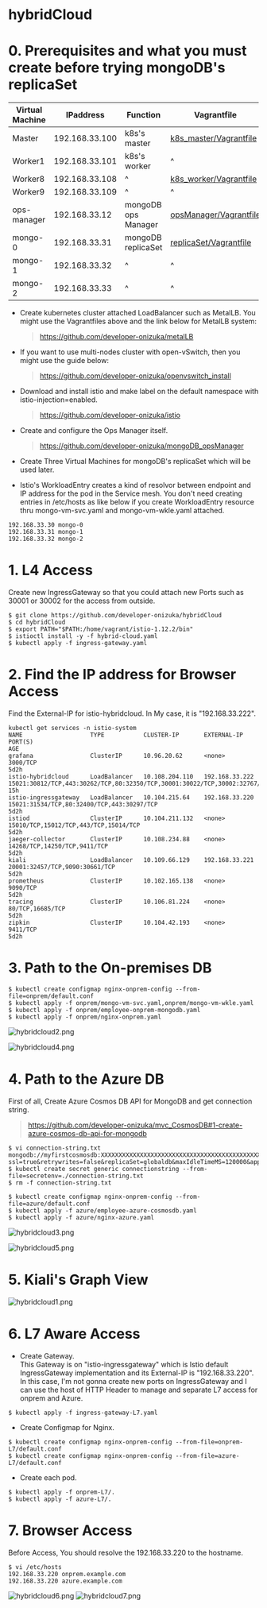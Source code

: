 # hybridCloud


# 0. Prerequisites and what you must create before trying mongoDB's replicaSet

| Virtual Machine | IPaddress | Function | Vagrantfile |
| --- | --- | --- | --- |
| Master | 192.168.33.100 | k8s's master | [k8s_master/Vagrantfile](https://github.com/developer-onizuka/mongoDB_replicaSet/blob/main/k8s_master/Vagrantfile) |
| Worker1 | 192.168.33.101 | k8s's worker | ^ |
| Worker8 | 192.168.33.108 | ^ | [k8s_worker/Vagrantfile](https://github.com/developer-onizuka/mongoDB_replicaSet/blob/main/k8s_worker/Vagrantfile) |
| Worker9 | 192.168.33.109 | ^ | ^ |
| ops-manager | 192.168.33.12 | mongoDB ops Manager | [opsManager/Vagrantfile](https://github.com/developer-onizuka/mongoDB_replicaSet/blob/main/opsManager/Vagrantfile) |
| mongo-0 | 192.168.33.31 | mongoDB replicaSet | [replicaSet/Vagrantfile](https://github.com/developer-onizuka/mongoDB_replicaSet/blob/main/replicaSet/Vagrantfile) |
| mongo-1 | 192.168.33.32 | ^ | ^ |
| mongo-2 | 192.168.33.33 | ^ | ^ |

- Create kubernetes cluster attached LoadBalancer such as MetalLB. You might use the Vagrantfiles above and the link below for MetalLB system:
  > https://github.com/developer-onizuka/metalLB

- If you want to use multi-nodes cluster with open-vSwitch, then you might use the guide below:
  > https://github.com/developer-onizuka/openvswitch_install

- Download and install istio and make label on the default namespace with istio-injection=enabled.
  > https://github.com/developer-onizuka/istio

- Create and configure the Ops Manager itself. 
  > https://github.com/developer-onizuka/mongoDB_opsManager

- Create Three Virtual Machines for mongoDB's replicaSet which will be used later. 

- Istio's WorkloadEntry creates a kind of resolvor between endpoint and IP address for the pod in the Service mesh. You don't need creating entries in /etc/hosts as like below if you create WorkloadEntry resource thru mongo-vm-svc.yaml and mongo-vm-wkle.yaml attached.
```
192.168.33.30 mongo-0
192.168.33.31 mongo-1
192.168.33.32 mongo-2
```

# 1. L4 Access
Create new IngressGateway so that you could attach new Ports such as 30001 or 30002 for the access from outside.
```
$ git clone https://github.com/developer-onizuka/hybridCloud
$ cd hybridCloud
$ export PATH="$PATH:/home/vagrant/istio-1.12.2/bin"
$ istioctl install -y -f hybrid-cloud.yaml
$ kubectl apply -f ingress-gateway.yaml
```

# 2. Find the IP address for Browser Access

Find the External-IP for istio-hybridcloud. In My case, it is "192.168.33.222".
```
kubectl get services -n istio-system 
NAME                   TYPE           CLUSTER-IP       EXTERNAL-IP      PORT(S)                                                                      AGE
grafana                ClusterIP      10.96.20.62      <none>           3000/TCP                                                                     5d2h
istio-hybridcloud      LoadBalancer   10.108.204.110   192.168.33.222   15021:30812/TCP,443:30262/TCP,80:32350/TCP,30001:30022/TCP,30002:32767/TCP   15h
istio-ingressgateway   LoadBalancer   10.104.215.64    192.168.33.220   15021:31534/TCP,80:32400/TCP,443:30297/TCP                                   5d2h
istiod                 ClusterIP      10.104.211.132   <none>           15010/TCP,15012/TCP,443/TCP,15014/TCP                                        5d2h
jaeger-collector       ClusterIP      10.108.234.88    <none>           14268/TCP,14250/TCP,9411/TCP                                                 5d2h
kiali                  LoadBalancer   10.109.66.129    192.168.33.221   20001:32457/TCP,9090:30661/TCP                                               5d2h
prometheus             ClusterIP      10.102.165.138   <none>           9090/TCP                                                                     5d2h
tracing                ClusterIP      10.106.81.224    <none>           80/TCP,16685/TCP                                                             5d2h
zipkin                 ClusterIP      10.104.42.193    <none>           9411/TCP                                                                     5d2h
```

# 3. Path to the On-premises DB

```
$ kubectl create configmap nginx-onprem-config --from-file=onprem/default.conf
$ kubectl apply -f onprem/mongo-vm-svc.yaml,onprem/mongo-vm-wkle.yaml
$ kubectl apply -f onprem/employee-onprem-mongodb.yaml
$ kubectl apply -f onprem/nginx-onprem.yaml
```
![hybridcloud2.png](https://github.com/developer-onizuka/hybridCloud/blob/main/hybridcloud2.png)

![hybridcloud4.png](https://github.com/developer-onizuka/hybridCloud/blob/main/hybridcloud4.png)


# 4. Path to the Azure DB
First of all, Create Azure Cosmos DB API for MongoDB and get connection string.
> https://github.com/developer-onizuka/mvc_CosmosDB#1-create-azure-cosmos-db-api-for-mongodb

```
$ vi connection-string.txt 
mongodb://myfirstcosmosdb:XXXXXXXXXXXXXXXXXXXXXXXXXXXXXXXXXXXXXXXXXXXXXXXXXXXXXXXXXXXXXXXXXXXXXXXXXXXXXXXXXXXXXX==@myfirstcosmosdb.mongo.cosmos.azure.com:10255/?ssl=true&retrywrites=false&replicaSet=globaldb&maxIdleTimeMS=120000&appName=@myfirstcosmosdb@
$ kubectl create secret generic connectionstring --from-file=secretenv=./connection-string.txt
$ rm -f connection-string.txt
```
```
$ kubectl create configmap nginx-onprem-config --from-file=azure/default.conf
$ kubectl apply -f azure/employee-azure-cosmosdb.yaml
$ kubectl apply -f azure/nginx-azure.yaml
```

![hybridcloud3.png](https://github.com/developer-onizuka/hybridCloud/blob/main/hybridcloud3.png)

![hybridcloud5.png](https://github.com/developer-onizuka/hybridCloud/blob/main/hybridcloud5.png)

# 5. Kiali's Graph View
![hybridcloud1.png](https://github.com/developer-onizuka/hybridCloud/blob/main/hybridcloud1.png)


# 6. L7 Aware Access
- Create Gateway.<br>
This Gateway is on "istio-ingressgateway" which is Istio default IngressGateway implementation and its External-IP is "192.168.33.220".<br>
In this case, I'm not gonna create new ports on IngressGateway and I can use the host of HTTP Header to manage and separate L7 access for onprem and Azure.
```
$ kubectl apply -f ingress-gateway-L7.yaml
```

- Create Configmap for Nginx.
```
$ kubectl create configmap nginx-onprem-config --from-file=onprem-L7/default.conf
$ kubectl create configmap nginx-onprem-config --from-file=azure-L7/default.conf
```

- Create each pod.
```
$ kubectl apply -f onprem-L7/.
$ kubectl apply -f azure-L7/.
```

# 7. Browser Access
Before Access, You should resolve the 192.168.33.220 to the hostname.
```
$ vi /etc/hosts
192.168.33.220 onprem.example.com
192.168.33.220 azure.example.com
```

![hybridcloud6.png](https://github.com/developer-onizuka/hybridCloud/blob/main/hybridcloud6.png)
![hybridcloud7.png](https://github.com/developer-onizuka/hybridCloud/blob/main/hybridcloud7.png)
